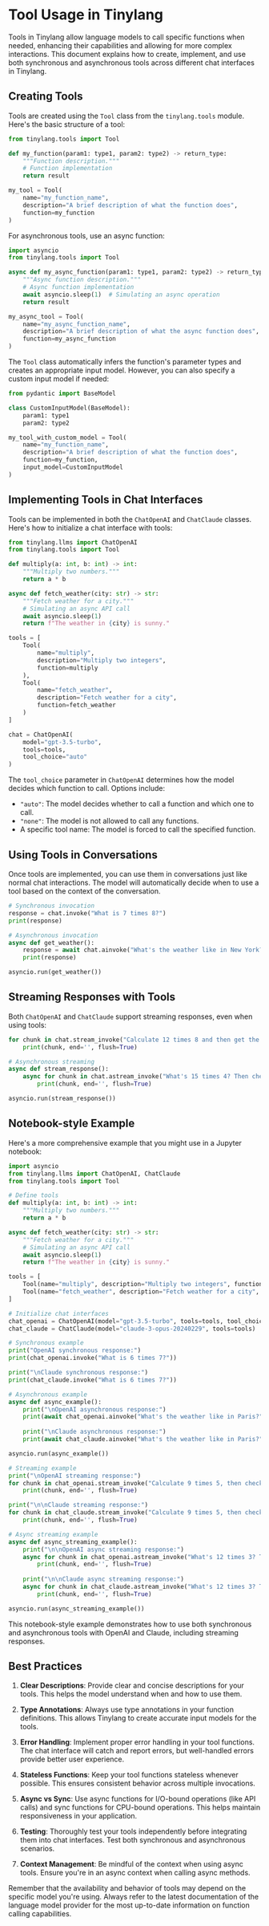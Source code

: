 # Tool Usage in Tinylang

Tools in Tinylang allow language models to call specific functions when needed, enhancing their capabilities and allowing for more complex interactions. This document explains how to create, implement, and use both synchronous and asynchronous tools across different chat interfaces in Tinylang.

## Creating Tools

Tools are created using the `Tool` class from the `tinylang.tools` module. Here's the basic structure of a tool:

```python
from tinylang.tools import Tool

def my_function(param1: type1, param2: type2) -> return_type:
    """Function description."""
    # Function implementation
    return result

my_tool = Tool(
    name="my_function_name",
    description="A brief description of what the function does",
    function=my_function
)
```

For asynchronous tools, use an async function:

```python
import asyncio
from tinylang.tools import Tool

async def my_async_function(param1: type1, param2: type2) -> return_type:
    """Async function description."""
    # Async function implementation
    await asyncio.sleep(1)  # Simulating an async operation
    return result

my_async_tool = Tool(
    name="my_async_function_name",
    description="A brief description of what the async function does",
    function=my_async_function
)
```

The `Tool` class automatically infers the function's parameter types and creates an appropriate input model. However, you can also specify a custom input model if needed:

```python
from pydantic import BaseModel

class CustomInputModel(BaseModel):
    param1: type1
    param2: type2

my_tool_with_custom_model = Tool(
    name="my_function_name",
    description="A brief description of what the function does",
    function=my_function,
    input_model=CustomInputModel
)
```

## Implementing Tools in Chat Interfaces

Tools can be implemented in both the `ChatOpenAI` and `ChatClaude` classes. Here's how to initialize a chat interface with tools:


```python
from tinylang.llms import ChatOpenAI
from tinylang.tools import Tool

def multiply(a: int, b: int) -> int:
    """Multiply two numbers."""
    return a * b

async def fetch_weather(city: str) -> str:
    """Fetch weather for a city."""
    # Simulating an async API call
    await asyncio.sleep(1)
    return f"The weather in {city} is sunny."

tools = [
    Tool(
        name="multiply",
        description="Multiply two integers",
        function=multiply
    ),
    Tool(
        name="fetch_weather",
        description="Fetch weather for a city",
        function=fetch_weather
    )
]

chat = ChatOpenAI(
    model="gpt-3.5-turbo",
    tools=tools,
    tool_choice="auto"
)
```

The `tool_choice` parameter in `ChatOpenAI` determines how the model decides which function to call. Options include:

- `"auto"`: The model decides whether to call a function and which one to call.
- `"none"`: The model is not allowed to call any functions.
- A specific tool name: The model is forced to call the specified function.

## Using Tools in Conversations

Once tools are implemented, you can use them in conversations just like normal chat interactions. The model will automatically decide when to use a tool based on the context of the conversation.

```python
# Synchronous invocation
response = chat.invoke("What is 7 times 8?")
print(response)

# Asynchronous invocation
async def get_weather():
    response = await chat.ainvoke("What's the weather like in New York?")
    print(response)

asyncio.run(get_weather())
```

## Streaming Responses with Tools

Both `ChatOpenAI` and `ChatClaude` support streaming responses, even when using tools:


```python
for chunk in chat.stream_invoke("Calculate 12 times 8 and then get the weather in London."):
    print(chunk, end='', flush=True)

# Asynchronous streaming
async def stream_response():
    async for chunk in chat.astream_invoke("What's 15 times 4? Then check the weather in Tokyo."):
        print(chunk, end='', flush=True)

asyncio.run(stream_response())
```

## Notebook-style Example

Here's a more comprehensive example that you might use in a Jupyter notebook:

```python
import asyncio
from tinylang.llms import ChatOpenAI, ChatClaude
from tinylang.tools import Tool

# Define tools
def multiply(a: int, b: int) -> int:
    """Multiply two numbers."""
    return a * b

async def fetch_weather(city: str) -> str:
    """Fetch weather for a city."""
    # Simulating an async API call
    await asyncio.sleep(1)
    return f"The weather in {city} is sunny."

tools = [
    Tool(name="multiply", description="Multiply two integers", function=multiply),
    Tool(name="fetch_weather", description="Fetch weather for a city", function=fetch_weather)
]

# Initialize chat interfaces
chat_openai = ChatOpenAI(model="gpt-3.5-turbo", tools=tools, tool_choice="auto")
chat_claude = ChatClaude(model="claude-3-opus-20240229", tools=tools)

# Synchronous example
print("OpenAI synchronous response:")
print(chat_openai.invoke("What is 6 times 7?"))

print("\nClaude synchronous response:")
print(chat_claude.invoke("What is 6 times 7?"))

# Asynchronous example
async def async_example():
    print("\nOpenAI asynchronous response:")
    print(await chat_openai.ainvoke("What's the weather like in Paris?"))
    
    print("\nClaude asynchronous response:")
    print(await chat_claude.ainvoke("What's the weather like in Paris?"))

asyncio.run(async_example())

# Streaming example
print("\nOpenAI streaming response:")
for chunk in chat_openai.stream_invoke("Calculate 9 times 5, then check the weather in Tokyo."):
    print(chunk, end='', flush=True)

print("\n\nClaude streaming response:")
for chunk in chat_claude.stream_invoke("Calculate 9 times 5, then check the weather in Tokyo."):
    print(chunk, end='', flush=True)

# Async streaming example
async def async_streaming_example():
    print("\n\nOpenAI async streaming response:")
    async for chunk in chat_openai.astream_invoke("What's 12 times 3? Then check the weather in London."):
        print(chunk, end='', flush=True)
    
    print("\n\nClaude async streaming response:")
    async for chunk in chat_claude.astream_invoke("What's 12 times 3? Then check the weather in London."):
        print(chunk, end='', flush=True)

asyncio.run(async_streaming_example())
```

This notebook-style example demonstrates how to use both synchronous and asynchronous tools with OpenAI and Claude, including streaming responses.

## Best Practices

1. **Clear Descriptions**: Provide clear and concise descriptions for your tools. This helps the model understand when and how to use them.

2. **Type Annotations**: Always use type annotations in your function definitions. This allows Tinylang to create accurate input models for the tools.

3. **Error Handling**: Implement proper error handling in your tool functions. The chat interface will catch and report errors, but well-handled errors provide better user experience.

4. **Stateless Functions**: Keep your tool functions stateless whenever possible. This ensures consistent behavior across multiple invocations.

5. **Async vs Sync**: Use async functions for I/O-bound operations (like API calls) and sync functions for CPU-bound operations. This helps maintain responsiveness in your application.

6. **Testing**: Thoroughly test your tools independently before integrating them into chat interfaces. Test both synchronous and asynchronous scenarios.

7. **Context Management**: Be mindful of the context when using async tools. Ensure you're in an async context when calling async methods.

Remember that the availability and behavior of tools may depend on the specific model you're using. Always refer to the latest documentation of the language model provider for the most up-to-date information on function calling capabilities.
